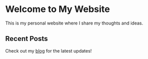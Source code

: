 # Welcome to My Website

This is my personal website where I share my thoughts and ideas.

## Recent Posts

Check out my [blog]({{baseUrl}}/blog) for the latest updates!